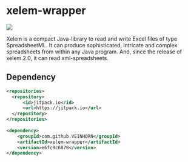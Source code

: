 # xelem-wrapper

[![](https://jitpack.io/v/VEINHORN/xelem-wrapper.svg)](https://jitpack.io/#VEINHORN/xelem-wrapper)

Xelem is a compact Java-library to read and write Excel files of type SpreadsheetML. It can produce sophisticated, intricate and complex spreadsheets from within any Java program. And, since the release of xelem.2.0, it can read xml-spreadsheets.

## Dependency

```xml
<repositories>
  <repository>
      <id>jitpack.io</id>
      <url>https://jitpack.io</url>
  </repository>
</repositories>
  
<dependency>
    <groupId>com.github.VEINHORN</groupId>
    <artifactId>xelem-wrapper</artifactId>
    <version>e6fc9c6878</version>
</dependency>
```
